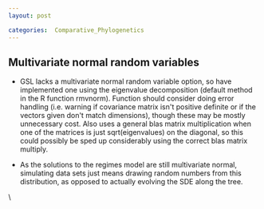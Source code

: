 ```yaml
---
layout: post

categories:  Comparative_Phylogenetics
---
```






 





Multivariate normal random variables
------------------------------------

-   GSL lacks a multivariate normal random variable option, so have
    implemented one using the eigenvalue decomposition (default method
    in the R function rmvnorm). Function should consider doing error
    handling (i.e. warning if covariance matrix isn't positive definite
    or if the vectors given don't match dimensions), though these may be
    mostly unnecessary cost. Also uses a general blas matrix
    multiplication when one of the matrices is just sqrt(eigenvalues) on
    the diagonal, so this could possibly be sped up considerably using
    the correct blas matrix multiply.

-   As the solutions to the regimes model are still multivariate normal,
    simulating data sets just means drawing random numbers from this
    distribution, as opposed to actually evolving the SDE along the
    tree.

\

